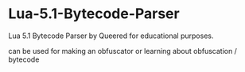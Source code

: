 # Lua-5.1-Bytecode-Parser
Lua 5.1 Bytecode Parser by Queered for educational purposes.

can be used for making an obfuscator or learning about obfuscation / bytecode
